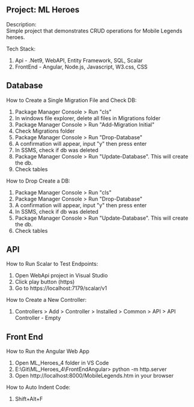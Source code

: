 ## Project: ML Heroes
Description:\
Simple project that demonstrates CRUD operations for Mobile Legends heroes.

Tech Stack:
1. Api - .Net9, WebAPI, Entity Framework, SQL, Scalar
2. FrontEnd - Angular, Node.js, Javascript, W3.css, CSS

## Database
How to Create a Single Migration File and Check DB:
1. Package Manager Console > Run "cls"
2. In windows file explorer, delete all files in Migrations folder
3. Package Manager Console > Run "Add-Migration Initial"
4. Check Migrations folder
5. Package Manager Console > Run "Drop-Database"
6. A confirmation will appear, input "y" then press enter
7. In SSMS, check if db was deleted
8. Package Manager Console > Run "Update-Database". This will create the db.
9. Check tables

How to Drop Create a DB:
1. Package Manager Console > Run "cls"
2. Package Manager Console > Run "Drop-Database"
3. A confirmation will appear, input "y" then press enter
4. In SSMS, check if db was deleted
5. Package Manager Console > Run "Update-Database". This will create the db.
6. Check tables

## API
How to Run Scalar to Test Endpoints:
1. Open WebApi project in Visual Studio
2. Click play button (https)
3. Go to https://localhost:7179/scalar/v1

How to Create a New Controller:
1. Controllers > Add > Controller > Installed > Common > API > API Controller - Empty

## Front End
How to Run the Angular Web App
1. Open ML_Heroes_4 folder in VS Code
2. E:\Git\ML_Heroes_4\FrontEndAngular> python -m http.server
3. Open http://localhost:8000/MobileLegends.htm in your browser

How to Auto Indent Code:
1. Shift+Alt+F